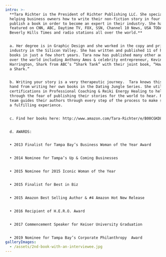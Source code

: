 ```yaml
---
intro: >-
  **Tara Richter is the President of Richter Publishing LLC. She specializes in
  helping business owners how to write their non-fiction story in four weeks &
  publish a book in order to become an expert in their industry. She has been
  featured on CNN, ABC, Daytime TV, FOX, SSN, Channel 10 News, USA TODAY,
  Beverly Hills Times and radio stations all over the world.**


  a. Her degree is in Graphic Design and she worked in the copy and print
  industry in the Silicon Valley. She has written and published 11 of her own
  books in just a few short years. Tara now has published many other authors all
  over the world including Anthony Amos & celebrity entrepreneur, Kevin
  Harrington, Shark from ABC’s “Shark Tank” with their joint book, “How to Catch
  a Shark.”


  b. Writing your story is a very therapeutic journey.  Tara knows this first
  hand from writing her own books in the Dating Jungle Series. She utilizes her
  certifications in Professional Coaching & Reiki Energy Healing to help authors
  through the fear of publishing their stories for the world to hear. Richter’s
  team guides their authors through every step of the process to make sure it’s
  a fulfilling experience.


  c. Find her books here: http://www.amazon.com/Tara-Richter/e/B00CGKD8FG


  d. AWARDS:


  • 2013 Finalist for Tampa Bay’s Business Woman of the Year Award


  • 2014 Nominee for Tampa’s Up & Coming Businesses


  • 2015 Nominee for 2015 Iconic Woman of the Year


  • 2015 Finalist for Best in Biz


  • 2015 Amazon Best Selling Author & #4 Amazon Hot New Release


  • 2016 Recipient of H.E.R.O. Award


  • 2017 Commencement Speaker for Keiser University Graduation


  • 2019 Nominee for Tampa Bay’s Corporate Philanthropy  Award
galleryImages:
  - /assets/2nd-book-with-an-interviewee.jpg
---
```


